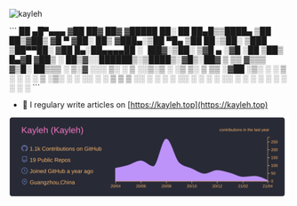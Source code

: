 <!--### Hi there 👋-->
<p align="left">
<img src="https://komarev.com/ghpvc/?username=kayleh&label=Profile%20views&color=0e75b6&style=flat" alt="kayleh" />  
</p>
```
 ██ ▄█▀▄▄▄     ▓██   ██▓ ██▓    ▓█████  ██░ ██ 
 ██▄█▒▒████▄    ▒██  ██▒▓██▒    ▓█   ▀ ▓██░ ██▒
▓███▄░▒██  ▀█▄   ▒██ ██░▒██░    ▒███   ▒██▀▀██░
▓██ █▄░██▄▄▄▄██  ░ ▐██▓░▒██░    ▒▓█  ▄ ░▓█ ░██ 
▒██▒ █▄▓█   ▓██▒ ░ ██▒▓░░██████▒░▒████▒░▓█▒░██▓
▒ ▒▒ ▓▒▒▒   ▓▒█░  ██▒▒▒ ░ ▒░▓  ░░░ ▒░ ░ ▒ ░░▒░▒
░ ░▒ ▒░ ▒   ▒▒ ░▓██ ░▒░ ░ ░ ▒  ░ ░ ░  ░ ▒ ░▒░ ░
░ ░░ ░  ░   ▒   ▒ ▒ ░░    ░ ░      ░    ░  ░░ ░
░  ░        ░  ░░ ░         ░  ░   ░  ░ ░  ░  ░
                ░ ░                            
```
 
<!--<h1 align="center">Hi 👋, I'm Kayleh</h1>-->
<!--<h3 align="center">A developer</h3>-->

- 📝 I regulary write articles on [https://kayleh.top](https://kayleh.top)
<!-- - 📄 Know about my experiences [https://kayleh.top/resume](https://kayleh.top/resume) -->


<!--
<p align="left">
<h3 align="left">Connect with me:</h3>
<a href="https://github.com/Kayleh" target="blank">
<img align="center" src="https://cdn.jsdelivr.net/npm/simple-icons@3.0.1/icons/github.svg" alt="kayleh" height="30" width="40" />
</a>
<a href="mailto:kaylehisdied@gmail.com" target="blank">
<img align="center" src="https://cdn.jsdelivr.net/npm/simple-icons@3.0.1/icons/google.svg" alt="kayleh" height="30" width="40" />
</a>
<a href="https://twitter.com/kayleh" target="blank">
<img align="center" src="https://cdn.jsdelivr.net/npm/simple-icons@3.0.1/icons/twitter.svg" alt="kayleh" height="30" width="40" />
</a>
<a href="https://linkedin.com/in/yaojinqing" target="blank">
<img align="center" src="https://cdn.jsdelivr.net/npm/simple-icons@3.0.1/icons/linkedin.svg" alt="yaojinqing" height="30" width="40" />
</a>
<a href="https://stackoverflow.com/users/kayleh" target="blank">
<img align="center" src="https://cdn.jsdelivr.net/npm/simple-icons@3.0.1/icons/stackoverflow.svg" alt="kayleh" height="30" width="40" />
</a>
<a href="https://fb.com/kayleh" target="blank">
<img align="center" src="https://cdn.jsdelivr.net/npm/simple-icons@3.0.1/icons/facebook.svg" alt="kayleh" height="30" width="40" />
</a>
<a href="https://instagram.com/kayleh" target="blank">
<img align="center" src="https://cdn.jsdelivr.net/npm/simple-icons@3.0.1/icons/instagram.svg" alt="kayleh" height="30" width="40" />
</a>
<a href="https://www.youtube.com/c/kayleh" target="blank">
<img align="center" src="https://cdn.jsdelivr.net/npm/simple-icons@3.0.1/icons/youtube.svg" alt="kayleh" height="30" width="40" />
</a>
<a href="https://www.leetcode.com/kayleh" target="blank">
<img align="center" src="https://cdn.jsdelivr.net/npm/simple-icons@3.0.1/icons/leetcode.svg" alt="kayleh" height="30" width="40" />
</a>
<a href="https://kayleh.top/atom.xml" target="blank">
<img align="center" src="https://cdn.jsdelivr.net/npm/simple-icons@3.0.1/icons/rss.svg" alt="https://kayleh.top/atom.xml" height="30" width="40" />
</a>
<!--
</p>
-->


<!-- <h3 align="left">Languages and Tools:</h3> -->
<!-- <p align="left">  -->
<!-- <a href="https://getbootstrap.com" target="_blank"> <img src="https://devicons.github.io/devicon/devicon.git/icons/bootstrap/bootstrap-plain.svg" alt="bootstrap" width="40" height="40"/> </a> -->
 <!-- <a href="https://www.cprogramming.com/" target="_blank"> <img src="https://devicons.github.io/devicon/devicon.git/icons/c/c-original.svg" alt="c" width="40" height="40"/> </a> 
 <a href="https://www.w3schools.com/cpp/" target="_blank"> <img src="https://devicons.github.io/devicon/devicon.git/icons/cplusplus/cplusplus-original.svg" alt="cplusplus" width="40" height="40"/> </a> 
 <a href="https://www.java.com" target="_blank"> <img src="https://devicons.github.io/devicon/devicon.git/icons/java/java-original-wordmark.svg" alt="java" width="40" height="40"/> </a> 
  <a href="https://developer.mozilla.org/en-US/docs/Web/JavaScript" target="_blank"> <img src="https://devicons.github.io/devicon/devicon.git/icons/javascript/javascript-original.svg" alt="javascript" width="40" height="40"/> </a> 
   <a href="https://www.w3.org/html/" target="_blank"> <img src="https://devicons.github.io/devicon/devicon.git/icons/html5/html5-original-wordmark.svg" alt="html5" width="40" height="40"/> </a> 
   <a href="https://www.mysql.com/" target="_blank"> <img src="https://devicons.github.io/devicon/devicon.git/icons/mysql/mysql-original-wordmark.svg" alt="mysql" width="40" height="40"/> </a> 
    <a href="https://redis.io" target="_blank"> <img src="https://devicons.github.io/devicon/devicon.git/icons/redis/redis-original-wordmark.svg" alt="redis" width="40" height="40"/> </a> 
     <a href="" target="_blank"> <img src="https://www.vectorlogo.zone/logos/springio/springio-icon.svg" alt="spring" width="40" height="40"/> </a>  -->
 <!-- <a href="https://www.w3schools.com/css/" target="_blank"> <img src="https://devicons.github.io/devicon/devicon.git/icons/css3/css3-original-wordmark.svg" alt="css3" width="40" height="40"/> </a>  -->
 <!-- <a href="https://www.docker.com/" target="_blank"> <img src="https://devicons.github.io/devicon/devicon.git/icons/docker/docker-original-wordmark.svg" alt="docker" width="40" height="40"/> </a> 
 <a href="https://git-scm.com/" target="_blank"> <img src="https://www.vectorlogo.zone/logos/git-scm/git-scm-icon.svg" alt="git" width="40" height="40"/> </a>  -->
 <!-- <a href="https://www.w3.org/html/" target="_blank"> <img src="https://devicons.github.io/devicon/devicon.git/icons/html5/html5-original-wordmark.svg" alt="html5" width="40" height="40"/> </a>  -->
 <!-- <a href="https://gohugo.io/" target="_blank"> <img src="https://api.iconify.design/logos-hugo.svg" alt="hugo" width="40" height="40"/> </a>  -->
 <!-- <a href="https://www.java.com" target="_blank"> <img src="https://devicons.github.io/devicon/devicon.git/icons/java/java-original-wordmark.svg" alt="java" width="40" height="40"/> </a>  -->
 <!-- <a href="https://developer.mozilla.org/en-US/docs/Web/JavaScript" target="_blank"> <img src="https://devicons.github.io/devicon/devicon.git/icons/javascript/javascript-original.svg" alt="javascript" width="40" height="40"/> </a>  -->
 <!-- <a href="https://www.linux.org/" target="_blank"> <img src="https://devicons.github.io/devicon/devicon.git/icons/linux/linux-original.svg" alt="linux" width="40" height="40"/> </a>  -->
 <!-- <a href="https://www.mysql.com/" target="_blank"> <img src="https://devicons.github.io/devicon/devicon.git/icons/mysql/mysql-original-wordmark.svg" alt="mysql" width="40" height="40"/> </a>  -->
 <!-- <a href="https://www.nginx.com" target="_blank"> <img src="https://devicons.github.io/devicon/devicon.git/icons/nginx/nginx-original.svg" alt="nginx" width="40" height="40"/> </a> 
 <a href="https://www.photoshop.com/en" target="_blank"> <img src="https://devicons.github.io/devicon/devicon.git/icons/photoshop/photoshop-plain.svg" alt="photoshop" width="40" height="40"/> </a> 
 <a href="https://www.python.org" target="_blank"> <img src="https://devicons.github.io/devicon/devicon.git/icons/python/python-original.svg" alt="python" width="40" height="40"/> </a> 
 <a href="https://www.rabbitmq.com" target="_blank"> <img src="https://www.vectorlogo.zone/logos/rabbitmq/rabbitmq-icon.svg" alt="rabbitMQ" width="40" height="40"/> </a>  -->
 <!-- <a href="https://redis.io" target="_blank"> <img src="https://devicons.github.io/devicon/devicon.git/icons/redis/redis-original-wordmark.svg" alt="redis" width="40" height="40"/> </a>  -->
 <!-- <a href="" target="_blank"> <img src="https://www.vectorlogo.zone/logos/springio/springio-icon.svg" alt="spring" width="40" height="40"/> </a>  -->
 <!-- <a href="https://getbootstrap.com" target="_blank"> <img src="https://devicons.github.io/devicon/devicon.git/icons/bootstrap/bootstrap-plain.svg" alt="bootstrap" width="40" height="40"/> </a>
 <a href="https://www.w3schools.com/css/" target="_blank"> <img src="https://devicons.github.io/devicon/devicon.git/icons/css3/css3-original-wordmark.svg" alt="css3" width="40" height="40"/> </a> 
 </p> -->


<!-- ### Blogs posts (删除)-->
<!-- BLOG-POST-LIST:START -->
<!-- - [BIO、NIO、AIO区别](https://kayleh.top/bionioaio/) -->
<!-- - [浅谈IO](https://kayleh.top/IO/) -->
<!-- - [堆外内存](https://kayleh.top/off-heap/) -->
<!-- - [单点登录实现](https://kayleh.top/single-point-login/) -->
<!-- BLOG-POST-LIST:END (删除)--> 

![](https://raw.githubusercontent.com/Kayleh/kayleh/master/profile-summary-card-output/dracula/0-profile-details.svg)

<!--
<p>&nbsp;<img align="center" src="https://github-readme-stats.vercel.app/api?username=kayleh&show_icons=true&bg_color=30,e96443,904e95&title_color=fff&text_color=fff&hide=stars,prs,contribs" alt="kayleh" /></p>
<!--<p><img align="left" src="https://github-readme-stats.vercel.app/api/top-langs/?username=kayleh&layout=compact&hide=javascript,HTML,TSQL,css" alt="kayleh" /></p>-->

<!--[![Anurag's github stats](https://github-readme-stats.vercel.app/api?username=kayleh)](https://github.com/anuraghazra/github-readme-stats)-->

<!--
**Kayleh/kayleh** is a ✨ _special_ ✨ repository because its `README.md` (this file) appears on your GitHub profile.

 

Here are some ideas to get you started:

- 🔭 I’m currently working on ...
- 🌱 I’m currently learning ...
- 👯 I’m looking to collaborate on ...
- 🤔 I’m looking for help with ...
- 💬 Ask me about ...
- 📫 How to reach me: ...
- 😄 Pronouns: ...
- ⚡ Fun fact: ...
-->
